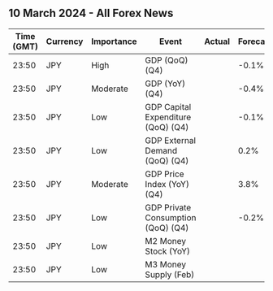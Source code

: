 ## 10 March 2024 - All Forex News

| Time (GMT) | Currency | Importance | Event | Actual | Forecast | Previous |
|------|----------|------------|-------|--------|----------|----------|
| 23:50 | JPY | High | GDP (QoQ) (Q4) |  | -0.1% | -0.7% |
| 23:50 | JPY | Moderate | GDP (YoY) (Q4) |  | -0.4% | -2.9% |
| 23:50 | JPY | Low | GDP Capital Expenditure (QoQ) (Q4) |  | -0.1% | -0.4% |
| 23:50 | JPY | Low | GDP External Demand (QoQ) (Q4) |  | 0.2% | -0.1% |
| 23:50 | JPY | Moderate | GDP Price Index (YoY) (Q4) |  | 3.8% | 5.3% |
| 23:50 | JPY | Low | GDP Private Consumption (QoQ) (Q4) |  | -0.2% | -0.2% |
| 23:50 | JPY | Low | M2 Money Stock (YoY) |  |  | 2.4% |
| 23:50 | JPY | Low | M3 Money Supply (Feb) |  |  | 2,130.3% |

